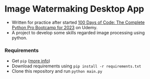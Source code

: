 
# Image Watermaking Desktop App 

* Written for practice after started [100 Days of Code: The Complete Python Pro Bootcamp for 2023](https://www.udemy.com/course/100-days-of-code/) on Udemy.  
* A project to develop some skills regarded image processing using python.
  
### Requirements  
* Get `pip` ([more info](https://www.makeuseof.com/tag/install-pip-for-python/))  
* Download requirements using `pip install -r requirements.txt`  
* Clone this repository and run `python main.py`


